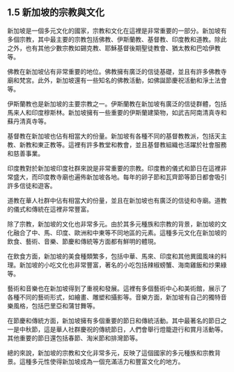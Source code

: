 ## 1.5 新加坡的宗教與文化

新加坡是一個多元文化的國家，宗教和文化在這裡是非常重要的一部分。新加坡有多個宗教，其中最主要的宗教包括佛教、伊斯蘭教、基督教、印度教和道教。除此之外，也有其他少數宗教如錫克教、耶穌基督後期聖徒教會、猶太教和巴哈伊教等。

佛教在新加坡佔有非常重要的地位。佛教擁有廣泛的信徒基礎，並且有許多佛教寺廟和梵宮。此外，新加坡還有一些知名的佛教活動，如佛誕節慶祝活動和淨土法會等。

伊斯蘭教也是新加坡的主要宗教之一。伊斯蘭教在新加坡有廣泛的信徒群體，包括馬来人和印度穆斯林。新加坡擁有一些重要的伊斯蘭建築物，如武吉阿南清真寺和蘇丹清真寺等。

基督教在新加坡也佔有相當大的份量。新加坡有各種不同的基督教教派，包括天主教、新教和東正教等。這裡有許多教堂和教會，並且基督教組織也活躍於社會服務和慈善事業。

印度教對於新加坡印度社群來說是非常重要的宗教。印度教的儀式和節日在這裡非常盛大，而印度教寺廟也遍佈新加坡各地。每年的卵子節和瓦齊節等節日都會吸引許多信徒和遊客。

道教在華人社群中佔有相當大的份量，並且在新加坡也有廣泛的信徒和寺廟。道教的儀式和傳統在這裡非常豐富。

除了宗教，新加坡的文化也非常多元。由於其多元種族和宗教的背景，新加坡的文化融合了中、馬、印度、歐洲和中東等不同地區的元素。這種多元文化在新加坡的飲食、藝術、音樂、節慶和傳統等方面都有鮮明的體現。

在飲食方面，新加坡的美食種類繁多，包括中華、馬來、印度和其他異國風味的料理。新加坡的小吃文化也非常豐富，著名的小吃包括辣椒螃蟹、海南雞飯和炒果綠等。

藝術和音樂也在新加坡得到了重視和發展。這裡有多個藝術中心和美術館，展示了各種不同的藝術形式，如繪畫、雕塑和攝影等。音樂方面，新加坡有自己的獨特音樂風格，包括巴里亞和蒲甘舞等。

在節慶和傳統方面，新加坡擁有多個重要的節日和傳統活動。其中最著名的節日之一是中秋節，這是華人社群慶祝的傳統節日，人們會舉行燈籠遊行和賞月活動等。其他重要的節日還包括春節、淘米節和排灣節等。

總的來說，新加坡的宗教和文化非常多元，反映了這個國家的多元種族和宗教背景。這種多元性使得新加坡成為一個充滿活力和豐富文化的地方。